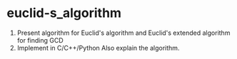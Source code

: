 # euclid-s_algorithm
1. Present algorithm for Euclid's algorithm and Euclid's extended algorithm for finding GCD
2. Implement in C/C++/Python
Also explain the algorithm.
